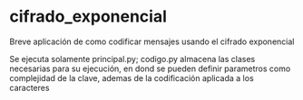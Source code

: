 # cifrado_exponencial
Breve aplicación  de como codificar mensajes usando el cifrado exponencial

Se ejecuta solamente principal.py; codigo.py almacena las clases necesarias para su ejecución, en dond se pueden definir parametros como complejidad de la clave, ademas de la codificación aplicada a los caracteres
